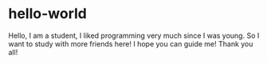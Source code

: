 # hello-world



Hello, I am a student, I liked programming very much since I was young. So I want to study with more friends here! I hope you can guide me! Thank you all!
